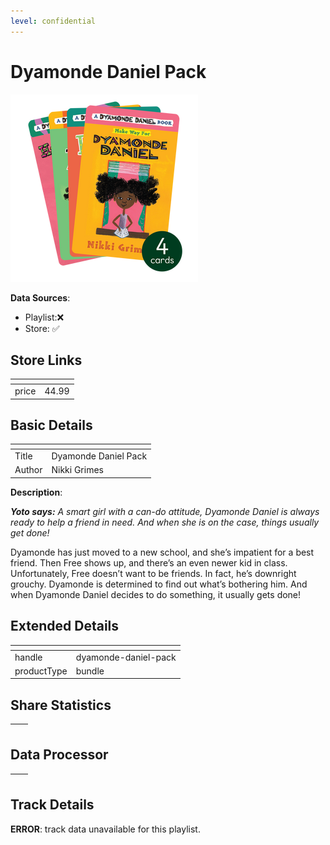 ```yaml
---
level: confidential
---
```

# Dyamonde Daniel Pack

![card_[d4HN6].png](../../img/cards/card_[d4HN6].png)

**Data Sources**: 

- Playlist:❌
- Store: ✅


## Store Links

| <!-- --> | <!-- --> |
| - | - |
| price | 44.99 |


## Basic Details

| <!-- --> | <!-- --> |
| - | - |
| Title | Dyamonde Daniel Pack |
| Author | Nikki Grimes |

**Description**:

_**Yoto says:** A smart girl with a can-do attitude, Dyamonde Daniel is always ready to help a friend in need. And when she is on the case, things usually get done!_

Dyamonde has just moved to a new school, and she’s impatient for a best friend. Then Free shows up, and there’s an even newer kid in class. Unfortunately, Free doesn’t want to be friends. In fact, he’s downright grouchy. Dyamonde is determined to find out what’s bothering him. And when Dyamonde Daniel decides to do something, it usually gets done!


## Extended Details

| <!-- --> | <!-- --> |
| - | - |
| handle | dyamonde-daniel-pack |
| productType | bundle |


## Share Statistics

| <!-- --> | <!-- --> |
| - | - |


## Data Processor

| <!-- --> | <!-- --> |
| - | - |


## Track Details

**ERROR**: track data unavailable for this playlist.
